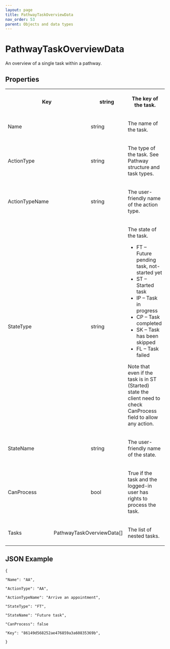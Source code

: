 ```yaml
---
layout: page
title: PathwayTaskOverviewData
nav_order: 53
parent: Objects and data types
---
```


# PathwayTaskOverviewData

An overview of a single task within a pathway.

## Properties

<table><tbody><tr><th colspan="2"><p>Key</p></th><th colspan="2"><p>string</p></th><th><p>The key of the task.</p></th></tr><tr><td colspan="2"><p>Name</p></td><td colspan="2"><p>string</p></td><td><p>The name of the task.</p></td></tr><tr><td colspan="2"><p>ActionType</p></td><td colspan="2"><p>string</p></td><td><p>The type of the task. See Pathway structure and task types.</p></td></tr><tr><td colspan="2"><p>ActionTypeName</p></td><td colspan="2"><p>string</p></td><td><p>The user-friendly name of the action type.</p></td></tr><tr><td colspan="2"><p>StateType</p></td><td colspan="2"><p>string</p></td><td><p>The state of the task.</p><ul><li>FT – Future pending task, not-started yet</li><li>ST – Started task</li><li>IP – Task in progress</li><li>CP – Task completed</li><li>SK – Task has been skipped</li><li>FL – Task failed</li></ul><p>Note that even if the task is in ST (Started) state the client need to check CanProcess field to allow any action.</p></td></tr><tr><td colspan="2"><p>StateName</p></td><td colspan="2"><p>string</p></td><td><p>The user-friendly name of the state.</p></td></tr><tr><td colspan="2"><p>CanProcess</p></td><td colspan="2"><p>bool</p></td><td><p>True if the task and the logged-in user has rights to process the task.</p></td></tr><tr><td><p>Tasks</p></td><td colspan="2"><p>PathwayTaskOverviewData[]</p></td><td colspan="2"><p>The list of nested tasks.</p></td></tr></tbody></table>

## JSON Example

```
{

"Name": "AA",

"ActionType": "AA",

"ActionTypeName": "Arrive an appointment",

"StateType": "FT",

"StateName": "Future task",

"CanProcess": false

"Key": "86149d568252ae476859a3a60835369b",

}
```

